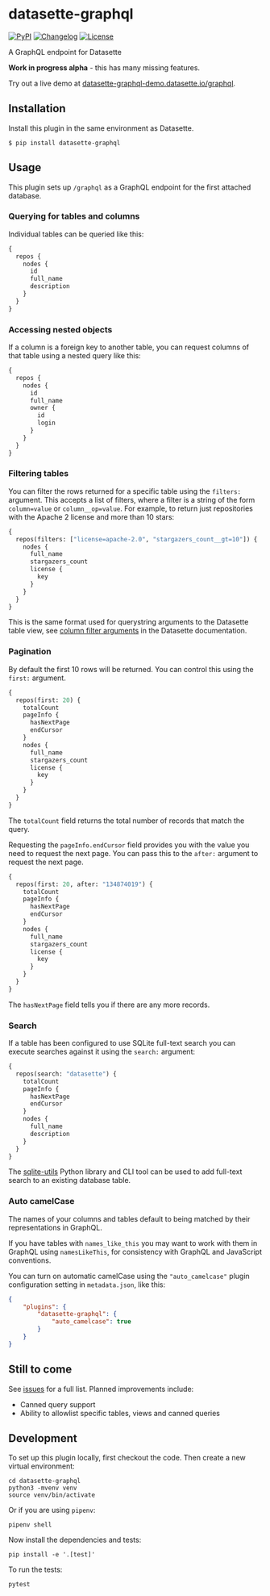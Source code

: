 # datasette-graphql

[![PyPI](https://img.shields.io/pypi/v/datasette-graphql.svg)](https://pypi.org/project/datasette-graphql/)
[![Changelog](https://img.shields.io/github/v/release/simonw/datasette-graphql?include_prereleases&label=changelog)](https://github.com/simonw/datasette-graphql/releases)
[![License](https://img.shields.io/badge/license-Apache%202.0-blue.svg)](https://github.com/simonw/datasette-graphql/blob/master/LICENSE)

A GraphQL endpoint for Datasette

**Work in progress alpha** - this has many missing features.

Try out a live demo at [datasette-graphql-demo.datasette.io/graphql](https://datasette-graphql-demo.datasette.io/graphql?query=%7B%0A%20%20repos%20%7B%0A%20%20%20%20nodes%20%7B%0A%20%20%20%20%20%20full_name%0A%20%20%20%20%20%20description%0A%20%20%20%20%7D%0A%20%20%7D%0A%7D%0A).

## Installation

Install this plugin in the same environment as Datasette.

    $ pip install datasette-graphql

## Usage

This plugin sets up `/graphql` as a GraphQL endpoint for the first attached database.

### Querying for tables and columns

Individual tables can be queried like this:

```graphql
{
  repos {
    nodes {
      id
      full_name
      description
    }
  }
}
```

### Accessing nested objects

If a column is a foreign key to another table, you can request columns of that table using a nested query like this:
```graphql
{
  repos {
    nodes {
      id
      full_name
      owner {
        id
        login
      }
    }
  }
}
```

### Filtering tables

You can filter the rows returned for a specific table using the `filters:` argument. This accepts a list of filters, where a filter is a string of the form `column=value` or `column__op=value`. For example, to return just repositories with the Apache 2 license and more than 10 stars:

```graphql
{
  repos(filters: ["license=apache-2.0", "stargazers_count__gt=10"]) {
    nodes {
      full_name
      stargazers_count
      license {
        key
      }
    }
  }
}
```
This is the same format used for querystring arguments to the Datasette table view, see [column filter arguments](https://datasette.readthedocs.io/en/stable/json_api.html#column-filter-arguments) in the Datasette documentation.

### Pagination

By default the first 10 rows will be returned. You can control this using the `first:` argument.

```graphql
{
  repos(first: 20) {
    totalCount
    pageInfo {
      hasNextPage
      endCursor
    }
    nodes {
      full_name
      stargazers_count
      license {
        key
      }
    }
  }
}
```

The `totalCount` field returns the total number of records that match the query.

Requesting the `pageInfo.endCursor` field provides you with the value you need to request the next page. You can pass this to the `after:` argument to request the next page.

```graphql
{
  repos(first: 20, after: "134874019") {
    totalCount
    pageInfo {
      hasNextPage
      endCursor
    }
    nodes {
      full_name
      stargazers_count
      license {
        key
      }
    }
  }
}
```

The `hasNextPage` field tells you if there are any more records.

### Search

If a table has been configured to use SQLite full-text search you can execute searches against it using the `search:` argument:

```graphql
{
  repos(search: "datasette") {
    totalCount
    pageInfo {
      hasNextPage
      endCursor
    }
    nodes {
      full_name
      description
    }
  }
}
```

The [sqlite-utils](https://sqlite-utils.readthedocs.io/) Python library and CLI tool can be used to add full-text search to an existing database table.

### Auto camelCase

The names of your columns and tables default to being matched by their representations in GraphQL.

If you have tables with `names_like_this` you may want to work with them in GraphQL using `namesLikeThis`, for consistency with GraphQL and JavaScript conventions.

You can turn on automatic camelCase using the `"auto_camelcase"` plugin configuration setting in `metadata.json`, like this:

```json
{
    "plugins": {
        "datasette-graphql": {
            "auto_camelcase": true
        }
    }
}
```

## Still to come

See [issues](https://github.com/simonw/datasette-graphql/issues) for a full list. Planned improvements include:

- Canned query support
- Ability to allowlist specific tables, views and canned queries

## Development

To set up this plugin locally, first checkout the code. Then create a new virtual environment:

    cd datasette-graphql
    python3 -mvenv venv
    source venv/bin/activate

Or if you are using `pipenv`:

    pipenv shell

Now install the dependencies and tests:

    pip install -e '.[test]'

To run the tests:

    pytest
